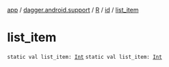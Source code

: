 [app](../../../index.md) / [dagger.android.support](../../index.md) / [R](../index.md) / [id](index.md) / [list_item](./list_item.md)

# list_item

`static val list_item: `[`Int`](https://kotlinlang.org/api/latest/jvm/stdlib/kotlin/-int/index.html)
`static val list_item: `[`Int`](https://kotlinlang.org/api/latest/jvm/stdlib/kotlin/-int/index.html)
